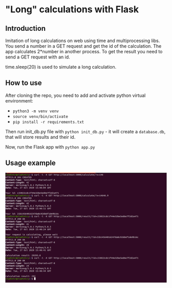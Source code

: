 # "Long" calculations with Flask

## Introduction
Imitation of long calculations on web using time and multiprocessing libs.
You send a number in a GET request and get the id of the calculation. The app calculates 2*number in another process.
To get the result you need to send a GET request with an id.

time.sleep(20) is used to simulate a long calculation.

## How to use
After cloning the repo, you need to add and activate python virtual environment:
- `python3 -m venv venv`
- `source venv/bin/activate`
- `pip install -r requirements.txt`

Then run init_db.py file with `python init_db.py` - it will create a `database.db`, that 
will store results and their id.

Now, run the Flask app with `python app.py`

## Usage example
![](./img/terminal.png)
